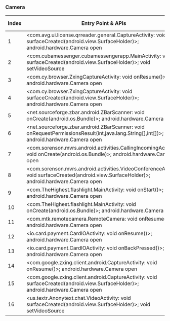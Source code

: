 ### Camera
| Index | Entry Point & APIs | Screen shot | Resource id | Label |
| ------------- | ------------- | ------------- |-------------|-------------|
| 1 | <com.avg.ui.license.qrreader.general.CaptureActivity: void surfaceCreated(android.view.SurfaceHolder)>; android.hardware.Camera open | ![](F:\COSMOS\output\py\Play_win8\Communication\com.antivirus\com.avg.ui.license.qrreader.general.CaptureActivity.png) |  | T |
| 2 | <com.cubamessenger.cubamessengerapp.MainActivity: void surfaceCreated(android.view.SurfaceHolder)>; void setVideoSource | ![](F:\COSMOS\output\py\Play_win8\Communication\com.cubamessenger.cubamessengerapp\com.cubamessenger.cubamessengerapp.MainActivity.png) |  | F |
| 3 | <com.cy.browser.ZxingCaptureActivity: void onResume()>; android.hardware.Camera open | ![](F:\COSMOS\output\py\Play_win8\Communication\com.cy.browser\com.cy.browser.ZxingCaptureActivity.png) |  | T |
| 4 | <com.cy.browser.ZxingCaptureActivity: void surfaceCreated(android.view.SurfaceHolder)>; android.hardware.Camera open | ![](F:\COSMOS\output\py\Play_win8\Communication\com.cy.browser\com.cy.browser.ZxingCaptureActivity.png) |  | T |
| 5 | <net.sourceforge.zbar.android.ZBarScanner: void onCreate(android.os.Bundle)>; android.hardware.Camera open | ![](F:\COSMOS\output\py\Play_win8\Communication\com.freefacetimevideocall.magicappcallingmessaging\net.sourceforge.zbar.android.ZBarScanner.png) |  | T |
| 6 | <net.sourceforge.zbar.android.ZBarScanner: void onRequestPermissionsResult(int,java.lang.String[],int[])>; android.hardware.Camera open | ![](F:\COSMOS\output\py\Play_win8\Communication\com.freefacetimevideocall.magicappcallingmessaging\net.sourceforge.zbar.android.ZBarScanner.png) |  | T |
| 7 | <com.sorenson.mvrs.android.activities.CallingIncomingActivity: void onCreate(android.os.Bundle)>; android.hardware.Camera open | ![](F:\COSMOS\output\py\Play_win8\Communication\com.sorenson.mvrs.android\com.sorenson.mvrs.android.activities.CallingIncomingActivity.png) |  | |
| 8 | <com.sorenson.mvrs.android.activities.VideoConferenceActivity: void surfaceCreated(android.view.SurfaceHolder)>; android.hardware.Camera open | ![](F:\COSMOS\output\py\Play_win8\Communication\com.sorenson.mvrs.android\com.sorenson.mvrs.android.activities.VideoConferenceActivity.png) |  |  |
| 9 | <com.TheHighest.flashlight.MainActivity: void onStart()>; android.hardware.Camera open | ![](F:\COSMOS\output\py\Play_win8\Communication\com.TheHighest.flashlight\com.TheHighest.flashlight.MainActivity.png) |  | T |
| 10 | <com.TheHighest.flashlight.MainActivity: void onCreate(android.os.Bundle)>; android.hardware.Camera open | ![](F:\COSMOS\output\py\Play_win8\Communication\com.TheHighest.flashlight\com.TheHighest.flashlight.MainActivity.png) | |  T |
| 11 | <com.mtk.remotecamera.RemoteCamera: void onResume()>; android.hardware.Camera open | ![](F:\COSMOS\output\py\Play_win8\Communication\com.weforpay.btnotification\com.mtk.remotecamera.RemoteCamera.png) |  | F |
| 12 | <io.card.payment.CardIOActivity: void onResume()>; android.hardware.Camera open | ![](F:\COSMOS\output\py\Play_win8\Communication\com.wephoneapp\io.card.payment.CardIOActivity.png) |  | F |
| 13 | <io.card.payment.CardIOActivity: void onBackPressed()>; android.hardware.Camera open | ![](F:\COSMOS\output\py\Play_win8\Communication\com.wephoneapp\io.card.payment.CardIOActivity.png) |  |  F|
| 14 | <com.google.zxing.client.android.CaptureActivity: void onResume()>; android.hardware.Camera open | ![](F:\COSMOS\output\py\Play_win8\Communication\com.zoiper.android.app\com.google.zxing.client.android.CaptureActivity.png) |  | T |
| 15 | <com.google.zxing.client.android.CaptureActivity: void surfaceCreated(android.view.SurfaceHolder)>; android.hardware.Camera open | ![](F:\COSMOS\output\py\Play_win8\Communication\com.zoiper.android.app\com.google.zxing.client.android.CaptureActivity.png) |  | T |
| 16 | <us.textr.Anonytext.chat.VideoActivity: void surfaceCreated(android.view.SurfaceHolder)>; void setVideoSource | ![](F:\COSMOS\output\py\Play_win8\Communication\us.textr.Anonytext\us.textr.Anonytext.chat.VideoActivity.png) |  | T |
